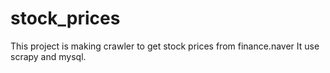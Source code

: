 # stock_prices
  This project is making crawler to get stock prices from finance.naver
  It use scrapy and mysql.
